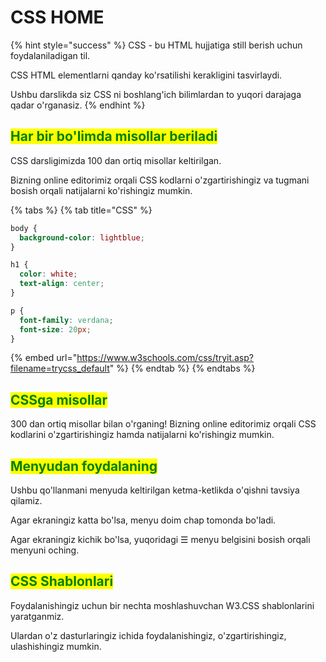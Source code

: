 # CSS HOME

{% hint style="success" %}
CSS - bu HTML hujjatiga still berish uchun foydalaniladigan til.

CSS HTML elementlarni qanday ko'rsatilishi kerakligini tasvirlaydi.

Ushbu darslikda siz CSS ni boshlang'ich bilimlardan to yuqori darajaga qadar o'rganasiz.
{% endhint %}

## <mark style="color:green;">Har bir bo'limda misollar beriladi</mark> <a href="#har-bir-bolimda-misollar-beriladi" id="har-bir-bolimda-misollar-beriladi"></a>

CSS darsligimizda 100 dan ortiq misollar keltirilgan.

Bizning online editorimiz orqali CSS kodlarni o'zgartirishingiz va tugmani bosish orqali natijalarni ko'rishingiz mumkin.

{% tabs %}
{% tab title="CSS" %}
```css
body {
  background-color: lightblue;
}

h1 {
  color: white;
  text-align: center;
}

p {
  font-family: verdana;
  font-size: 20px;
}
```

{% embed url="https://www.w3schools.com/css/tryit.asp?filename=trycss_default" %}
{% endtab %}
{% endtabs %}

## <mark style="color:green;">CSSga misollar</mark> <a href="#css-misollari" id="css-misollari"></a>

300 dan ortiq misollar bilan o'rganing! Bizning online editorimiz orqali CSS kodlarini o'zgartirishingiz hamda natijalarni ko'rishingiz mumkin.

## <mark style="color:green;">Menyudan foydalaning</mark>

Ushbu qo'llanmani menyuda keltirilgan ketma-ketlikda o'qishni tavsiya qilamiz.

Agar ekraningiz katta bo'lsa, menyu doim chap tomonda bo'ladi.

Agar ekraningiz kichik bo'lsa, yuqoridagi ☰ menyu belgisini bosish orqali menyuni oching.

## <mark style="color:green;">CSS Shablonlari</mark> <a href="#css-shablonlari" id="css-shablonlari"></a>

Foydalanishingiz uchun bir nechta moshlashuvchan W3.CSS shablonlarini yaratganmiz.

Ulardan o'z dasturlaringiz ichida foydalanishingiz, o'zgartirishingiz, ulashishingiz mumkin.
